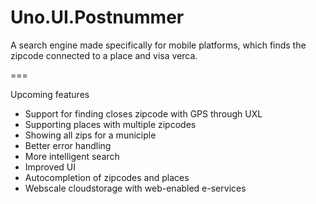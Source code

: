 Uno.UI.Postnummer
=================

A search engine made specifically for mobile platforms, which finds the zipcode connected to a place and visa verca.

===

Upcoming features

- Support for finding closes zipcode with GPS through UXL
- Supporting places with multiple zipcodes
- Showing all zips for a municiple
- Better error handling
- More intelligent search
- Improved UI
- Autocompletion of zipcodes and places
- Webscale cloudstorage with web-enabled e-services
